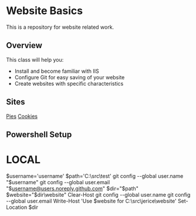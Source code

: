 # Website Basics
This is a repository for website related work.

## Overview
This class will help you:
* Install and become familiar with IIS
* Configure Git for easy saving of your website
* Create websites with specific characteristics

## Sites
[Pies](https://buckeyehn.github.io/website/pie/)
[Cookies](https://buckeyehn.github.io/website/cookie/)
## Powershell Setup
# LOCAL
$username='username'
$path='C:\src\test'
git config --global user.name "$username"
git config --global user.email "$username@users.noreply.github.com"
$dir="$path"
$website="$dir\website"
Clear-Host
git config --global user.name
git config --global user.email
Write-Host 'Use $website for C:\src\jerice\website'
Set-Location $dir
